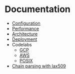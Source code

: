 # Documentation

<!--Please, keep this in sync with ../README.md -->
- [Configuration](./configuration.md)
- [Performance](./performance.md)
- [Architecture](./architecture.md)
- [Deployment](../deployment/)
- Codelabs
  - [GCP](../deployment/live/gcp/test/)
  - [AWS](../deployment/live/aws/test/)
  - [POSIX](../cmd/tesseract/posix/README.md#codelab)
- [Chain parsing with lax509](../internal/lax509/)
